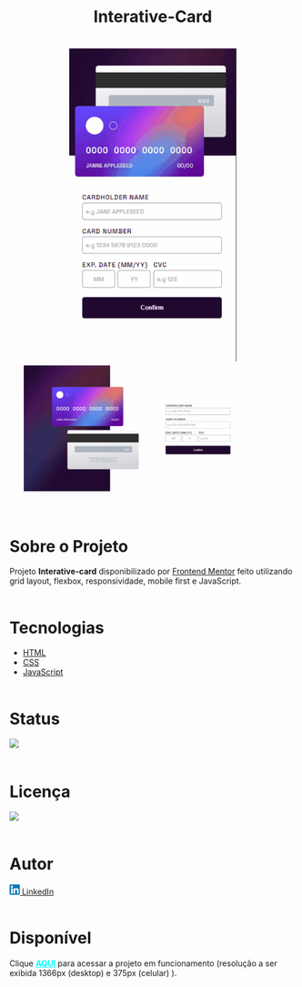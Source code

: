 <h1 align="center"><strong>Interative-Card</strong><h1>


<div align="center">
    <img src="./images/mobile.gif" alt="Celular imagem" height="550px">
    <img src="./images/desktop.gif" alt="Computador imagem" width="90%">
</div> <br>

# **Sobre o Projeto**
Projeto <strong>Interative-card</strong> disponibilizado por [Frontend Mentor](https://www.frontendmentor.io/home) feito utilizando grid layout, flexbox, responsividade, mobile first e JavaScript. <br><br>
  

# **Tecnologias**
* [HTML](https://developer.mozilla.org/pt-BR/docs/Web/HTML) 
* [CSS](https://developer.mozilla.org/pt-BR/docs/Web/CSS)
* [JavaScript](https://developer.mozilla.org/pt-BR/docs/Web/JavaScript)<br><br>

# **Status**

<img src="https://img.shields.io/badge/Finalizado-green"></img><br><br>

# **Licença**
 <img src="https://img.shields.io/badge/MIT Licence-purple"></img><br><br>

# **Autor**
<a href="https://www.linkedin.com/in/pedrohalves/">
    <img src="./images/logolinkedin.png" width="18px"></img>
LinkedIn</a><br><br>

# **Disponível**
Clique <a href="https://pedrohenriquealvesfernandes.github.io/interactive-card/" style="color: cyan" target="_blank"><strong>AQUI</strong></a> para acessar a projeto em funcionamento (resolução a ser exibida 1366px (desktop) e 375px (celular) ).

